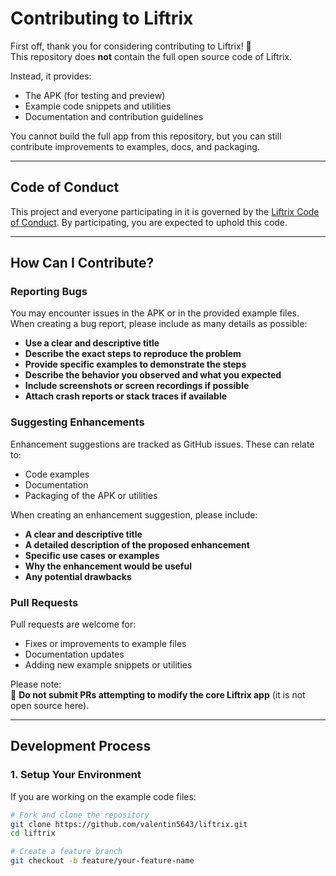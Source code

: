 # Contributing to Liftrix

First off, thank you for considering contributing to Liftrix! 💪  
This repository does **not** contain the full open source code of Liftrix.  

Instead, it provides:  
- The APK (for testing and preview)  
- Example code snippets and utilities  
- Documentation and contribution guidelines  

You cannot build the full app from this repository, but you can still contribute improvements to examples, docs, and packaging.

---

## Code of Conduct

This project and everyone participating in it is governed by the [Liftrix Code of Conduct](CODE_OF_CONDUCT.md). By participating, you are expected to uphold this code.

---

## How Can I Contribute?

### Reporting Bugs

You may encounter issues in the APK or in the provided example files.  
When creating a bug report, please include as many details as possible:

* **Use a clear and descriptive title**
* **Describe the exact steps to reproduce the problem**
* **Provide specific examples to demonstrate the steps**
* **Describe the behavior you observed and what you expected**
* **Include screenshots or screen recordings if possible**
* **Attach crash reports or stack traces if available**

### Suggesting Enhancements

Enhancement suggestions are tracked as GitHub issues. These can relate to:  
- Code examples  
- Documentation  
- Packaging of the APK or utilities  

When creating an enhancement suggestion, please include:

* **A clear and descriptive title**
* **A detailed description of the proposed enhancement**
* **Specific use cases or examples**
* **Why the enhancement would be useful**
* **Any potential drawbacks**

### Pull Requests

Pull requests are welcome for:

* Fixes or improvements to example files
* Documentation updates
* Adding new example snippets or utilities

Please note:  
🚫 **Do not submit PRs attempting to modify the core Liftrix app** (it is not open source here).

---

## Development Process

### 1. Setup Your Environment

If you are working on the example code files:

```bash
# Fork and clone the repository
git clone https://github.com/valentin5643/liftrix.git
cd liftrix

# Create a feature branch
git checkout -b feature/your-feature-name

